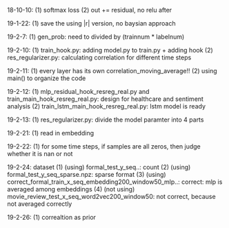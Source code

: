 18-10-10:
(1) softmax loss
(2) out += residual, no relu after

19-1-22:
(1) save the using |r| version, no baysian approach

19-2-7:
(1) gen_prob: need to divided by (trainnum * labelnum)

19-2-10:
(1) train_hook.py: adding model.py to train.py + adding hook
(2) res_regularizer.py: calculating correlation for different time steps

19-2-11:
(1) every layer has its own correlation_moving_average!!
(2) using main() to organize the code

19-2-12:
(1) mlp_residual_hook_resreg_real.py and train_main_hook_resreg_real.py:
design for healthcare and sentiment analysis
(2) train_lstm_main_hook_resreg_real.py: lstm model is ready

19-2-13:
(1) res_regularizer.py: divide the model paramter into 4 parts

19-2-21:
(1) read in embedding

19-2-22:
(1) for some time steps, if samples are all zeros, then judge whether it is nan or not

19-2-24:
dataset
(1) (using) formal_test_y_seq..: count
(2) (using) formal_test_y_seq_sparse.npz: sparse format
(3) (using) correct_formal_train_x_seq_embedding200_window50_mlp..: correct: mlp is averaged among embeddings
(4) (not using) movie_review_test_x_seq_word2vec200_window50: not correct, because not averaged correctly

19-2-26:
(1) correaltion as prior
